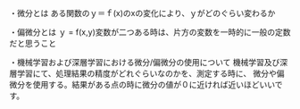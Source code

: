 ・微分とは
ある関数のｙ＝ｆ(x)のxの変化により、ｙがどのぐらい変わるか

・偏微分とは
ｙ = f(x,y)変数が二つある時は、片方の変数を一時的に一般の定数だと思うこと

・機械学習および深層学習における微分/偏微分の使用について
機械学習及び深層学習にて、処理結果の精度がどれぐらいなのかを、測定する時に、
微分や偏微分を使用する。結果がある点の時に微分の値が０に近ければ近いほどいいです。
